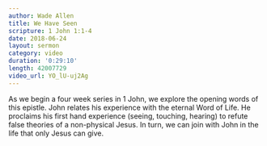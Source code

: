 ```yaml
---
author: Wade Allen
title: We Have Seen
scripture: 1 John 1:1-4
date: 2018-06-24
layout: sermon
category: video
duration: '0:29:10' 
length: 42007729
video_url: YO_lU-uj2Ag 
---
```


As we begin a four week series in 1 John, we explore the opening words of this epistle. John relates his experience with the eternal Word of Life. He proclaims his first hand experience (seeing, touching, hearing) to refute false theories of a non-physical Jesus. In turn, we can join with John in the life that only Jesus can give.
